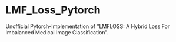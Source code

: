# LMF_Loss_Pytorch
Unofficial Pytorch-Implementation of "LMFLOSS: A Hybrid Loss For Imbalanced Medical Image Classification".

